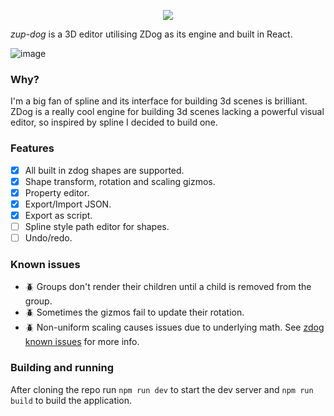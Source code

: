 <p align="center">
  <img src="https://github.com/user-attachments/assets/ba7aea34-2a28-46d2-8654-c52abacf7ec0" />
</p>

_zup-dog_ is a 3D editor utilising ZDog as its engine and built in React.

![image](https://github.com/user-attachments/assets/ac7d43a6-80aa-4355-93ba-a816d77da74d)

### Why?

I'm a big fan of spline and its interface for building 3d scenes is brilliant. ZDog is a really cool engine for building 3d scenes lacking a powerful visual editor, so inspired by spline I decided to build one.

### Features

- [x] All built in zdog shapes are supported.
- [x] Shape transform, rotation and scaling gizmos.
- [x] Property editor.
- [x] Export/Import JSON.
- [x] Export as script.
- [ ] Spline style path editor for shapes.
- [ ] Undo/redo.

### Known issues
- 🪲 Groups don't render their children until a child is removed from the group.
- 🪲 Sometimes the gizmos fail to update their rotation.
- 🪲 Non-uniform scaling causes issues due to underlying math. See [zdog known issues](https://zzz.dog/extras#known-bugs-hemisphere-cylinder-cone-scale-bug) for more info.

### Building and running

After cloning the repo run `npm run dev` to start the dev server and `npm run build` to build the application.
